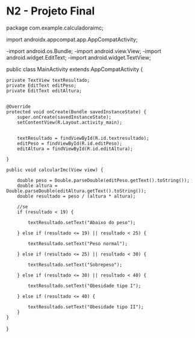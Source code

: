 # N2 - Projeto Final

package com.example.calculadoraimc;

import androidx.appcompat.app.AppCompatActivity;

-import android.os.Bundle;
-import android.view.View;
-import android.widget.EditText;
-import android.widget.TextView;

public class MainActivity extends AppCompatActivity {

    private TextView textResultado;
    private EditText editPeso;
    private EditText editAltura;
    
    
    @Override
    protected void onCreate(Bundle savedInstanceState) {
        super.onCreate(savedInstanceState);
        setContentView(R.Layout.activity_main);
        
        
        textResultado = findViewById(R.id.textresultado);
        editPeso = findViewById(R.id.editPeso);
        editAltura = findViewById(R.id.editAltura);
        
    }
    
    public void calcularImc(View view) {
    
        double peso = Double.parseDouble(editPeso.getText().toString());
        double altura = Double.parseDouble(editAltura.getText().toString());
        double resultado = peso / (altura * altura);
        
        //se
        if (resultado < 19) {
        
            textResultado.setText("Abaixo do peso");
           
        } else if (resultado <= 19) || resultado < 25) {
        
            textResultado.setText("Peso normal");
        
        } else if (resultado <= 25) || resultado < 30) {
        
            textResultado.setText("Sobrepeso");
            
        } else if (resultado <= 30) || resultado < 40) {
        
            textResultado.setText("Obesidade tipo I");
            
        } else if (resultado <= 40) {
        
            textResultado.setText("Obesidade tipo II");
        }
    }
}    
